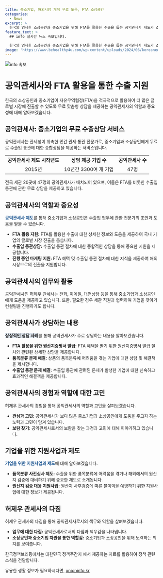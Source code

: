 ```yaml
---
title: 중소기업, 해외시장 개척 무료 도움, FTA 소상공인
categories:
  - News
excerpt: >
  한국의 영세한 소상공인과 중소기업을 위해 FTA를 활용한 수출을 돕는 공익관세사 제도가 소개되었다. A업체는 헝가리와의 수출계약을 체결하고, H사는 EU에 해조류 단백질 셰이크를 수출하기 위해 도움을 받았다. 이러한 공익관세사 제도는 관세청과 현직 관세사들이 협력하여 무료 상담을 제공하는 서비스로, FTA 활용을 지원한다. 현재 3300여 개 기업에 상담을 제공하며, 공익관세사들은 중요한 역할을 수행하고 있다. 허제우 공익관세사는 필요한 도움을 받지 못하는 기업들을 지원하며 이를 통해 성장하고 있다.
feature_text: >
  ## info 실시간 뉴스 속보입니다.

  한국의 영세한 소상공인과 중소기업을 위해 FTA를 활용한 수출을 돕는 공익관세사 제도가 소개되었다. A업체는 헝가리와의 수출계약을 체결하고, H사는 EU에 해조류 단백질 셰이크를 수출하기 위해 도움을 받았다. 이러한 공익관세사 제도는 관세청과 현직 관세사들이 협력하여 무료 상담을 제공하는 서비스로, FTA 활용을 지원한다. 현재 3300여 개 기업에 상담을 제공하며, 공익관세사들은 중요한 역할을 수행하고 있다. 허제우 공익관세사는 필요한 도움을 받지 못하는 기업들을 지원하며 이를 통해 성장하고 있다.
image: 'https://www.behealthy4u.com/wp-content/uploads/2024/06/koreanews.jpg'
---
```


<p><img src="https://www.behealthy4u.com/wp-content/uploads/2024/06/koreanews.jpg" alt="info 속보" /></p>

<h1>공익관세사와 FTA 활용을 통한 수출 지원</h1>

<p data-ke-size="size16">한국의 소상공인과 중소기업이 자유무역협정(FTA)을 적극적으로 활용하여 더 많은 글로벌 시장에 진출할 수 있도록 무료 맞춤형 상담을 제공하는 공익관세사의 역할과 중요성에 대해 알아보겠습니다.</p>

<h2 data-ke-size="size26">공익관세사: 중소기업의 무료 수출상담 서비스</h2>

<p>공익관세사는 관세청이 위촉한 민간 관세·통관 전문가로, 중소기업과 소상공인에게 무료로 수출입 통관에 대한 종합상담을 제공하는 서비스입니다.</p>

<table>
    <tr>
        <td style="text-align: center; height: 17px;"><b>공익관세사 제도 시작년도</b></td>
        <td style="text-align: center; height: 17px;"><b>상담 제공 기업 수</b></td>
        <td style="text-align: center; height: 17px;"><b>공익관세사 수</b></td>
    </tr>
    <tr>
        <td style="text-align: center; height: 17px;">2015년</td>
        <td style="text-align: center; height: 17px;">10년간 3300여 개 기업</td>
        <td style="text-align: center; height: 17px;">47명</td>
    </tr>
</table>

<p>전국 세관 20곳에 47명의 공익관세사가 배치되어 있으며, 이들은 FTA를 비롯한 수출입 통관에 관한 무료 상담을 제공하고 있습니다.</p>

<h2 data-ke-size="size26">공익관세사의 역할과 중요성</h2>

<p><b><span style="color: #1a5490;">공익관세사 제도</span></b>를 통해 중소기업과 소상공인은 수출입 업무에 관한 전문가의 조언과 도움을 받을 수 있습니다.</p>

<ul>
    <li><b>FTA 활용 지원:</b> FTA를 활용한 수출에 대한 상세한 정보와 도움을 제공하여 국내 기업의 글로벌 시장 진출을 돕습니다.</li>
    <li><b>수출입 통관상담:</b> 수출입 통관 절차에 대한 종합적인 상담을 통해 중요한 지원을 제공합니다.</li>
    <li><b>진행 중인 마케팅 지원:</b> FTA 혜택 및 수출입 통관 절차에 대한 지식을 제공하여 해외 시장으로의 진출을 지원합니다.</li>
</ul>

<h2 data-ke-size="size26">공익관세사의 업무와 활동</h2>

<p>공익관세사인 허제우 관세사는 전화, 이메일, 대면상담 등을 통해 중소기업과 소상공인에게 도움을 제공하고 있습니다. 또한, 필요한 경우 세관 직원과 협력하여 기업을 찾아가 컨설팅을 진행하기도 합니다.</p>

<h2 data-ke-size="size26">공익관세사가 상담하는 내용</h2>

<p><b><span style="background-color: #21538527;">상상적인 상담 사례</span></b>를 통해 공익관세사가 주로 상담하는 내용을 알아보겠습니다.</p>

<ul>
    <li><b>FTA 활용을 위한 원산지증명서 발급:</b> FTA 혜택을 받기 위한 원산지증명서 발급 절차와 관련된 상세한 상담을 제공합니다.</li>
    <li><b>품목분류 문제 해결:</b> 상품의 품목분류에 어려움을 겪는 기업에 대한 상담 및 해결책을 제시합니다.</li>
    <li><b>수출입 통관 문제 해결:</b> 수출입 통관에 관련된 문제가 발생한 기업에 대한 신속하고 효과적인 해결책을 제공합니다.</li>
</ul>

<h2 data-ke-size="size26">공익관세사의 경험과 역할에 대한 고민</h2>

<p>허제우 관세사의 경험을 통해 공익관세사의 역할과 고민을 살펴보겠습니다.</p>

<ul>
    <li><b>관심과 고민:</b> 공익관세사가 보다 많은 중소기업과 소상공인에게 도움을 주고자 하는 노력과 고민이 담겨 있습니다.</li>
    <li><b>보람 찾기:</b> 공익관세사로서의 보람을 찾는 과정과 고민에 대해 이야기하고 있습니다.</li>
</ul>

<h2 data-ke-size="size26">기업을 위한 지원사업과 제도</h2>

<p><b><span style="color: #1a5490;">기업을 위한 지원사업과 제도</span></b>에 대해 알아보겠습니다.</p>

<ul>
    <li><b>품목분류 사전심사 제도:</b> 수출을 위한 품목분류에 어려움을 겪거나 해외에서의 원산지 검증에 대비하기 위해 중요한 제도로 소개됩니다.</li>
    <li><b>원산지 검증 대응 지원사업:</b> 원산지 사후검증에 따른 불이익을 예방하기 위한 지원사업에 대한 정보가 제공됩니다.</li>
</ul>

<h2 data-ke-size="size26">허제우 관세사의 다짐</h2>

<p>허제우 관세사의 다짐을 통해 공익관세사로서의 책무와 역할을 살펴보겠습니다.</p>

<ul>
    <li><b>업무에 대한 다짐:</b> 공익관세사로서의 다짐과 책무감을 나타냅니다.</li>
    <li><b>소상공인과 중소기업 지원을 통한 역할감:</b> 중소기업과 소상공인을 위해 노력하는 의지를 보여줍니다.</li>
</ul>

<p data-ke-size="size16">한국정책브리핑에서는 대한민국 정책주간지 <K-공감>에서 제공하는 자료를 활용하여 정책 관련 소식을 전달합니다.</p>

<p data-ke-size="size16"></p>
유용한 생활 정보가 필요하시다면, <a href="https://onioninfo.kr" rel="dofollow">onioninfo.kr</a>


